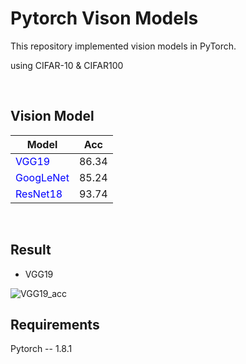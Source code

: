 # Pytorch Vison Models<br>



This repository implemented vision models in PyTorch. <br>

using CIFAR-10 & CIFAR100<br>




<br>

## Vision Model
|Model|Acc|
|---|---|
|<span style="color:blue">VGG19</span>|86.34|
|<span style="color:blue">GoogLeNet</span>|85.24|
|<span style="color:blue">ResNet18</span>|93.74|

<br>



## Result



- VGG19

![VGG19_acc](C:\Users\user\git\torch\visualization\VGG19_acc.png)



## Requirements<br>
Pytorch -- 1.8.1
